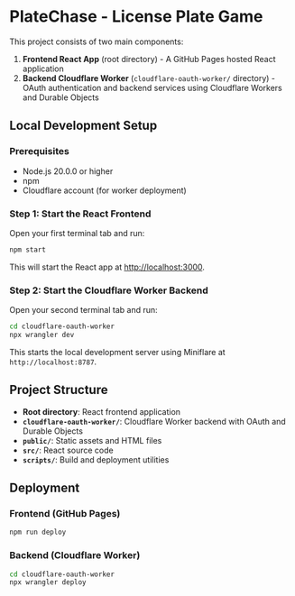 # PlateChase - License Plate Game

This project consists of two main components:

1. **Frontend React App** (root directory) - A GitHub Pages hosted React application
2. **Backend Cloudflare Worker** (`cloudflare-oauth-worker/` directory) - OAuth authentication and backend services using Cloudflare Workers and Durable Objects

## Local Development Setup

### Prerequisites
- Node.js 20.0.0 or higher
- npm
- Cloudflare account (for worker deployment)

### Step 1: Start the React Frontend
Open your first terminal tab and run:
```bash
npm start
```
This will start the React app at [http://localhost:3000](http://localhost:3000).

### Step 2: Start the Cloudflare Worker Backend
Open your second terminal tab and run:
```bash
cd cloudflare-oauth-worker
npx wrangler dev
```
This starts the local development server using Miniflare at `http://localhost:8787`.

## Project Structure

- **Root directory**: React frontend application
- **`cloudflare-oauth-worker/`**: Cloudflare Worker backend with OAuth and Durable Objects
- **`public/`**: Static assets and HTML files
- **`src/`**: React source code
- **`scripts/`**: Build and deployment utilities

## Deployment

### Frontend (GitHub Pages)
```bash
npm run deploy
```

### Backend (Cloudflare Worker)
```bash
cd cloudflare-oauth-worker
npx wrangler deploy
```
